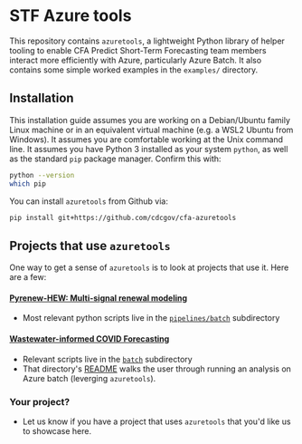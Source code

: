 # STF Azure tools

This repository contains `azuretools`, a lightweight Python library of helper tooling to enable CFA Predict Short-Term Forecasting team members interact more efficiently with Azure, particularly Azure Batch. It also contains some simple worked examples in the `examples/` directory.

## Installation

This installation guide assumes you are working on a Debian/Ubuntu family Linux machine or in an equivalent virtual machine (e.g. a WSL2 Ubuntu from Windows). It assumes you are comfortable working at the Unix command line. It assumes you have Python 3 installed as your system `python`, as well as the standard `pip` package manager. Confirm this with:

```bash
python --version
which pip
```

You can install `azuretools` from Github via:

```bash
pip install git+https://github.com/cdcgov/cfa-azuretools
```

## Projects that use `azuretools`
One way to get a sense of `azuretools` is to look at projects that use it. Here are a few:

#### [Pyrenew-HEW: Multi-signal renewal modeling](https://github.com/cdcgov/pyrenew-hew)
- Most relevant python scripts live in the [`pipelines/batch`](https://github.com/CDCgov/pyrenew-hew/tree/main/pipelines/batch) subdirectory

#### [Wastewater-informed COVID Forecasting](https://github.com/cdcgov/wastewater-informed-covid-forecasting)
- Relevant scripts live in the [`batch`](https://github.com/CDCgov/wastewater-informed-covid-forecasting/tree/prod/batch) subdirectory
- That directory's [README](https://github.com/CDCgov/wastewater-informed-covid-forecasting/blob/prod/batch/README.md) walks the user through running an analysis on Azure batch (leverging `azuretools`).

### Your project?
- Let us know if you have a project that uses `azuretools` that you'd like us to showcase here.
